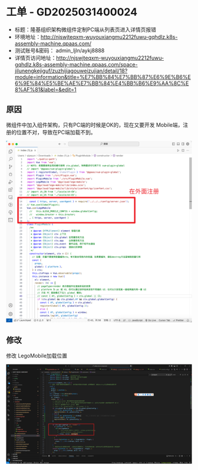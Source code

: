 # 工单 - GD2025031400024

* 标题：隆基组织架构微组件定制PC端从列表页进入详情页报错
* 环境地址：http://njswjteqxm-wuyouxiangmu2212fuwu-gqhdlz.k8s-assembly-machine.qpaas.com/
* 测试账号&密码： admin_ljln/aykj8888
* 详情页访问地址：http://njswjteqxm-wuyouxiangmu2212fuwu-gqhdlz.k8s-assembly-machine.qpaas.com/space-jilunengkejiguf/zuzhijiagouweizujian/detail/18?module=information&title=%E7%BB%84%E7%BB%87%E6%9E%B6%E6%9E%84%E5%BE%AE%E7%BB%84%E4%BB%B6%E9%AA%8C%E8%AF%81&label=&edit=1



## 原因

微组件中加入组件架构，只有PC端的时候是OK的，现在又要开发 Mobile端，注册的位置不对，导致在PC端加载不到。

![](images/001.png)



## 修改

修改 LegoMobile加载位置

![](images/002.png)
